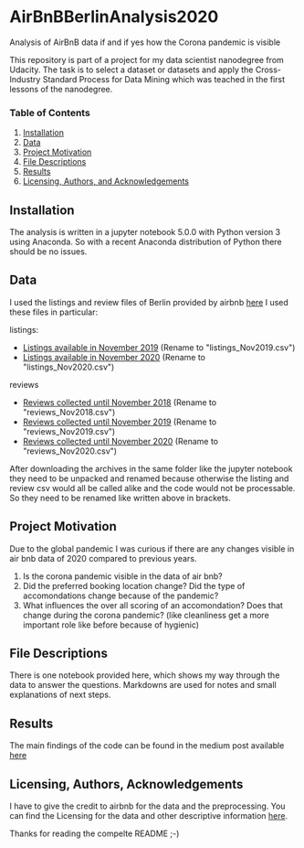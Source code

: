 # AirBnBBerlinAnalysis2020
Analysis of AirBnB data if and if yes how the Corona pandemic is visible

This repository is part of a project for my data scientist nanodegree from Udacity. The task is to select a dataset or datasets and apply the Cross-Industry Standard Process for Data Mining which was teached in the first lessons of the nanodegree.

### Table of Contents

1. [Installation](#installation)
2. [Data](#data)
3. [Project Motivation](#motivation)
4. [File Descriptions](#files)
5. [Results](#results)
6. [Licensing, Authors, and Acknowledgements](#licensing)


## Installation <a name="installation"></a>
The analysis is written in a jupyter notebook 5.0.0 with Python version 3 using Anaconda. So with a recent Anaconda distribution of Python there should be no issues.

## Data <a name="data"></a>
I used the listings and review files of Berlin provided by airbnb [here](http://insideairbnb.com/get-the-data.html)
I used these files in particular:

listings:
* <a href="http://data.insideairbnb.com/germany/be/berlin/2019-11-12/data/listings.csv.gz">Listings available in November 2019</a> (Rename to "listings_Nov2019.csv")
* <a href="http://data.insideairbnb.com/germany/be/berlin/2020-11-10/data/listings.csv.gz">Listings available in November 2020</a> (Rename to "listings_Nov2020.csv")

reviews
* <a href="http://data.insideairbnb.com/germany/be/berlin/2018-11-07/data/reviews.csv.gz">Reviews collected until November 2018</a> (Rename to "reviews_Nov2018.csv")
* <a href="http://data.insideairbnb.com/germany/be/berlin/2019-11-12/data/reviews.csv.gz">Reviews collected until November 2019</a> (Rename to "reviews_Nov2019.csv")
* <a href="http://data.insideairbnb.com/germany/be/berlin/2020-11-10/data/reviews.csv.gz">Reviews collected until November 2020</a> (Rename to "reviews_Nov2020.csv")

After downloading the archives in the same folder like the jupyter notebook they need to be unpacked and renamed because otherwise the listing and review csv would all be called alike and the code would not be processable. So they need to be renamed like written above in brackets.

## Project Motivation<a name="motivation"></a>

Due to the global pandemic I was curious if there are any changes visible in air bnb data of 2020 compared to previous years. 

1. Is the corona pandemic visible in the data of air bnb?
2. Did the preferred booking location change? Did the type of accomondations change because of the pandemic? 
3. What influences the over all scoring of an accomondation? Does that change during the corona pandemic? (like cleanliness get a more important role like before because of hygienic)


## File Descriptions <a name="files"></a>
There is one notebook provided here, which shows my way through the data to answer the questions. Markdowns are used for notes and small explanations of next steps.

## Results<a name="results"></a>

The main findings of the code can be found in the medium post available <a href="https://kasielkest.medium.com/is-the-corona-pandemic-visibel-in-berlin-airbnb-data-9bc280b0f24a">here</a>

## Licensing, Authors, Acknowledgements<a name="licensing"></a>

I have to give the credit to airbnb for the data and the preprocessing. You can find the Licensing for the data and other descriptive information [here](http://insideairbnb.com/get-the-data.html). 

Thanks for reading the compelte README ;-)
